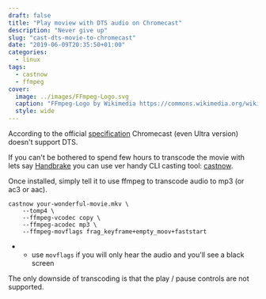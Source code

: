 ```yaml
---
draft: false
title: "Play moview with DTS audio on Chromecast"
description: "Never give up"
slug: "cast-dts-movie-to-chromecast"
date: "2019-06-09T20:35:50+01:00"
categories:
  - linux
tags:
  - castnow
  - ffmpeg
cover:
  image: ../images/FFmpeg-Logo.svg
  caption: "FFmpeg-Logo by Wikimedia https://commons.wikimedia.org/wiki/File:FFmpeg-Logo.svg"
  style: wide
---
```


According to the official [specification](https://developers.google.com/cast/docs/media) 
Chromecast (even Ultra version) doesn't support DTS.

If you can't be bothered to spend few hours to transcode the movie with lets
say [Handbrake](https://handbrake.fr/) you can use ver handy CLI casting tool: [castnow](https://github.com/xat/castnow).

Once installed, simply tell it to use ffmpeg to transcode audio to mp3 (or ac3
or aac).

```shell
castnow your-wonderful-movie.mkv \
    --tomp4 \
    --ffmpeg-vcodec copy \
    --ffmpeg-acodec mp3 \
    --ffmpeg-movflags frag_keyframe+empty_moov+faststart
```

* - use `movflags` if you will only hear the audio and you'll see a black screen

The only downside of transcoding is that the play / pause controls are not supported.

